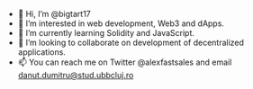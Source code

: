 - 👋 Hi, I’m @bigtart17
- 👀 I’m interested in web development, Web3 and dApps.
- 🌱 I’m currently learning Solidity and JavaScript.
- 💞️ I’m looking to collaborate on development of decentralized applications. 
- 📫 You can reach me on Twitter @alexfastsales and email danut.dumitru@stud.ubbcluj.ro

<!---
bigtart17/bigtart17 is a ✨ special ✨ repository because its `README.md` (this file) appears on your GitHub profile.
You can click the Preview link to take a look at your changes.
--->
